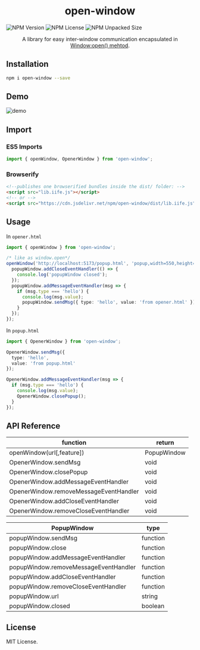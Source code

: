 <h1 align="center">open-window</h1>

<img alt="NPM Version" src="https://img.shields.io/npm/v/open-window">
<img alt="NPM License" src="https://img.shields.io/npm/l/open-window">
<img alt="NPM Unpacked Size" src="https://img.shields.io/npm/unpacked-size/open-window">


<p align="center">
  A library for easy inter-window communication encapsulated in <a href="https://developer.mozilla.org/en-US/docs/Web/API/Window/open">Window:open() mehtod</a>.
</p>


## Installation

```sh
npm i open-window --save
```

## Demo

<img src="./assets/demo.gif" alt="demo">

## Import

### ES5 Imports

```js
import { openWindow, OpenerWindow } from 'open-window';
```

### Browserify

```html
<!--publishes one browserified bundles inside the dist/ folder: -->
<script src="lib.iife.js"></script> 
<!-- or -->
<script src="https://cdn.jsdelivr.net/npm/open-window/dist/lib.iife.js"></script> 
```

## Usage

In `opener.html`

```ts
import { openWindow } from 'open-window';

/* like as window.open*/
openWindow('http://localhost:5173/popup.html', 'popup,width=550,height=200,top=100').then(popupWindow => {
  popupWindow.addCloseEventHandler(() => {
    console.log('popupWindow closed');
  });
  popupWindow.addMessageEventHandler(msg => {
    if (msg.type === 'hello') {
      console.log(msg.value);
      popupWindow.sendMsg({ type: 'hello', value: 'from opener.html' });
    }
  });
});
```

In `popup.html`

```ts
import { OpenerWindow } from 'open-window';

OpenerWindow.sendMsg({
  type: 'hello',
  value: 'from popup.html'
});

OpenerWindow.addMessageEventHandler(msg => {
  if (msg.type === 'hello') {
    console.log(msg.value);
    OpenerWindow.closePopup();
  }
});
```

## API Reference

|  function  | return  |
|  ----  | ----  |
| openWindow(url[,feature])   | PopupWindow |
| OpenerWindow.sendMsg  | void |
| OpenerWindow.closePopup  | void |
| OpenerWindow.addMessageEventHandler  | void |
| OpenerWindow.removeMessageEventHandler  | void |
| OpenerWindow.addCloseEventHandler  | void |
| OpenerWindow.removeCloseEventHandler  | void |

|  PopupWindow  | type  |
|  ----  | ----  |
| popupWindow.sendMsg  | function |
| popupWindow.close  | function |
| popupWindow.addMessageEventHandler  | function |
| popupWindow.removeMessageEventHandler  | function |
| popupWindow.addCloseEventHandler  | function |
| popupWindow.removeCloseEventHandler  | function |
| popupWindow.url  | string |
| popupWindow.closed  | boolean |

## License

MIT License.

